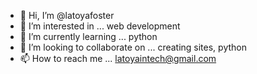 - 👋 Hi, I’m @latoyafoster
- 👀 I’m interested in ... web development
- 🌱 I’m currently learning ... python
- 💞️ I’m looking to collaborate on ... creating sites, python
- 📫 How to reach me ... latoyaintech@gmail.com

<!---
latoyafoster/latoyafoster is a ✨ special ✨ repository because its `README.md` (this file) appears on your GitHub profile.
You can click the Preview link to take a look at your changes.
--->
